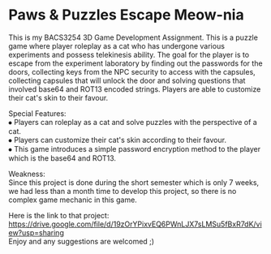 # Paws & Puzzles Escape Meow-nia
This is my BACS3254 3D Game Development Assignment. This is a puzzle game where player roleplay as a cat who has undergone various experiments and possess telekinesis ability. The goal for the player is to escape from the experiment laboratory by finding out the passwords for the doors, collecting keys from the NPC security to access with the capsules, collecting capsules that will unlock the door and solving questions that involved base64 and ROT13 encoded strings. Players are able to customize their cat's skin to their favour.

Special Features:</br>
⦁ Players can roleplay as a cat and solve puzzles with the perspective of a cat. </br>
⦁ Players can customize their cat's skin according to their favour. </br>
⦁ This game introduces a simple password encryption method to the player which is the base64 and ROT13. </br>

Weakness:</br>
Since this project is done during the short semester which is only 7 weeks, we had less than a month time to develop this project, so there is no complex game mechanic in this game.

Here is the link to that project: https://drive.google.com/file/d/19zOrYPixvEQ6PWnLJX7sLMSu5fBxR7dK/view?usp=sharing </br>
Enjoy and any suggestions are welcomed ;)
